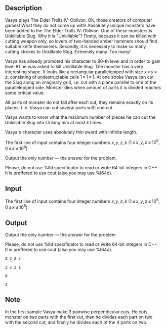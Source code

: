 ## Description

<div><p>Vasya plays The Elder Trolls IV: Oblivon. Oh, those creators of computer games! What they do not come up with! Absolutely unique monsters have been added to the The Elder Trolls IV: Oblivon. One of these monsters is Unkillable Slug. Why it is "Unkillable"? Firstly, because it can be killed with cutting weapon only, so lovers of two-handed amber hammers should find suitable knife themselves. Secondly, it is necessary to make so many cutting strokes to Unkillable Slug. Extremely many. Too many! </p><p>Vasya has already promoted his character to 80-th level and in order to gain level 81 he was asked to kill Unkillable Slug. The monster has a very interesting shape. It looks like a rectangular parallelepiped with size <span class="tex-span"><i>x</i> × <i>y</i> × <i>z</i></span>, consisting of undestructable cells <span class="tex-span">1 × 1 × 1</span>. At one stroke Vasya can cut the Slug along an imaginary grid, i.e. cut with a plane parallel to one of the parallelepiped side. Monster dies when amount of parts it is divided reaches some critical value.</p><p>All parts of monster do not fall after each cut, they remains exactly on its places. I. e. Vasya can cut several parts with one cut.</p><p>Vasya wants to know what the maximum number of pieces he can cut the Unkillable Slug into striking him at most <span class="tex-span"><i>k</i></span> times.</p><p>Vasya's character uses absolutely thin sword with infinite length.</p></div><div class="input-specification"><p>The first line of input contains four integer numbers <span class="tex-span"><i>x</i>, <i>y</i>, <i>z</i>, <i>k</i></span> (<span class="tex-span">1 ≤ <i>x</i>, <i>y</i>, <i>z</i> ≤ 10<sup class="upper-index">6</sup>, 0 ≤ <i>k</i> ≤ 10<sup class="upper-index">9</sup></span>).</p></div><div class="output-specification"><p>Output the only number — the answer for the problem.</p><p>Please, do not use <span class="tex-font-style-tt">%lld</span> specificator to read or write 64-bit integers in C++. It is preffered to use <span class="tex-font-style-tt">cout</span> (also you may use <span class="tex-font-style-tt">%I64d</span>).</p></div>

## Input

<p>The first line of input contains four integer numbers <span class="tex-span"><i>x</i>, <i>y</i>, <i>z</i>, <i>k</i></span> (<span class="tex-span">1 ≤ <i>x</i>, <i>y</i>, <i>z</i> ≤ 10<sup class="upper-index">6</sup>, 0 ≤ <i>k</i> ≤ 10<sup class="upper-index">9</sup></span>).</p>

## Output

<p>Output the only number — the answer for the problem.</p><p>Please, do not use <span class="tex-font-style-tt">%lld</span> specificator to read or write 64-bit integers in C++. It is preffered to use <span class="tex-font-style-tt">cout</span> (also you may use <span class="tex-font-style-tt">%I64d</span>).</p>





```input1
2 2 2 3

```




```input2
2 2 2 1

```




```output1
8
```




```output2
2
```



## Note

<p>In the first sample Vasya make 3 pairwise perpendicular cuts. He cuts monster on two parts with the first cut, then he divides each part on two with the second cut, and finally he divides each of the 4 parts on two.</p>
